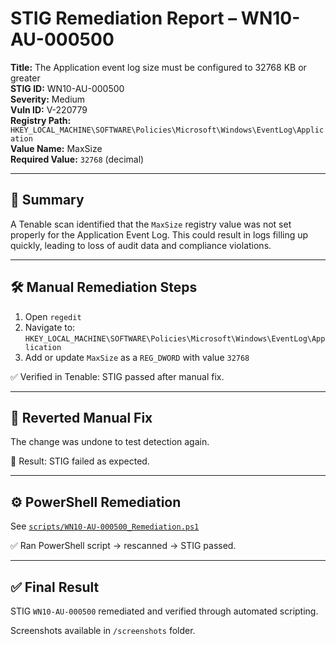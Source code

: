 # STIG Remediation Report – WN10-AU-000500

**Title:** The Application event log size must be configured to 32768 KB or greater  
**STIG ID:** WN10-AU-000500  
**Severity:** Medium  
**Vuln ID:** V-220779  
**Registry Path:** `HKEY_LOCAL_MACHINE\SOFTWARE\Policies\Microsoft\Windows\EventLog\Application`  
**Value Name:** MaxSize  
**Required Value:** `32768` (decimal)  

---

## 🔎 Summary

A Tenable scan identified that the `MaxSize` registry value was not set properly for the Application Event Log. This could result in logs filling up quickly, leading to loss of audit data and compliance violations.

---

## 🛠 Manual Remediation Steps

1. Open `regedit`
2. Navigate to:  
   `HKEY_LOCAL_MACHINE\SOFTWARE\Policies\Microsoft\Windows\EventLog\Application`
3. Add or update `MaxSize` as a `REG_DWORD` with value `32768`

✅ Verified in Tenable: STIG passed after manual fix.

---

## 🔁 Reverted Manual Fix

The change was undone to test detection again.

🔴 Result: STIG failed as expected.

---

## ⚙️ PowerShell Remediation

See [`scripts/WN10-AU-000500_Remediation.ps1`](./scripts/WN10-AU-000500_Remediation.ps1)

✅ Ran PowerShell script → rescanned → STIG passed.

---

## ✅ Final Result

STIG `WN10-AU-000500` remediated and verified through automated scripting.

Screenshots available in `/screenshots` folder.
